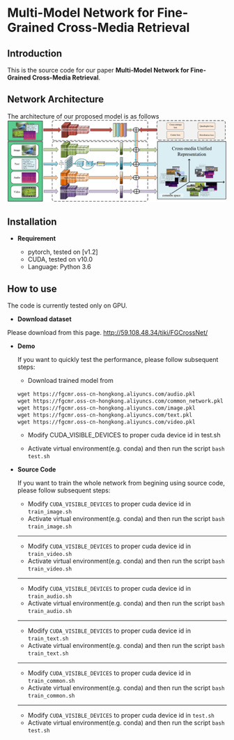 # Multi-Model Network for Fine-Grained Cross-Media Retrieval
Introduction
------------
This is the source code for our paper **Multi-Model Network for Fine-Grained Cross-Media Retrieval**.

Network Architecture
--------------------
The architecture of our proposed model is as follows
![network](network.png)

Installation
-------------
* **Requirement**

    - pytorch, tested on [v1.2]
    - CUDA, tested on v10.0
    - Language: Python 3.6

How to use
-------------
The code is currently tested only on GPU.

* **Download dataset**

Please download from this page. http://59.108.48.34/tiki/FGCrossNet/

* **Demo**

    If you want to quickly test the performance, please follow subsequent steps:
    
    - Download trained model from 
    ```
    wget https://fgcmr.oss-cn-hongkong.aliyuncs.com/audio.pkl
    wget https://fgcmr.oss-cn-hongkong.aliyuncs.com/common_network.pkl
    wget https://fgcmr.oss-cn-hongkong.aliyuncs.com/image.pkl
    wget https://fgcmr.oss-cn-hongkong.aliyuncs.com/text.pkl
    wget https://fgcmr.oss-cn-hongkong.aliyuncs.com/video.pkl
    ```
    - Modify CUDA_VISIBLE_DEVICES to proper cuda device id in test.sh

    - Activate virtual environment(e.g. conda) and then run the script `bash test.sh`

* **Source Code**

    If you want to train the whole network from begining using source code, please follow subsequent steps:
    - Modify `CUDA_VISIBLE_DEVICES` to proper cuda device id in `train_image.sh`
    - Activate virtual environment(e.g. conda) and then run the script `bash train_image.sh`
    ------------
    - Modify `CUDA_VISIBLE_DEVICES` to proper cuda device id in `train_video.sh`
    - Activate virtual environment(e.g. conda) and then run the script `bash train_video.sh`
    ------------
    - Modify `CUDA_VISIBLE_DEVICES` to proper cuda device id in `train_audio.sh`
    - Activate virtual environment(e.g. conda) and then run the script `bash train_audio.sh`
    ------------
    - Modify `CUDA_VISIBLE_DEVICES` to proper cuda device id in `train_text.sh`
    - Activate virtual environment(e.g. conda) and then run the script `bash train_text.sh`
    ------------
    - Modify `CUDA_VISIBLE_DEVICES` to proper cuda device id in `train_common.sh`
    - Activate virtual environment(e.g. conda) and then run the script `bash train_common.sh`
    ------------
    - Modify `CUDA_VISIBLE_DEVICES` to proper cuda device id in `test.sh`
    - Activate virtual environment(e.g. conda) and then run the script `bash test.sh`

